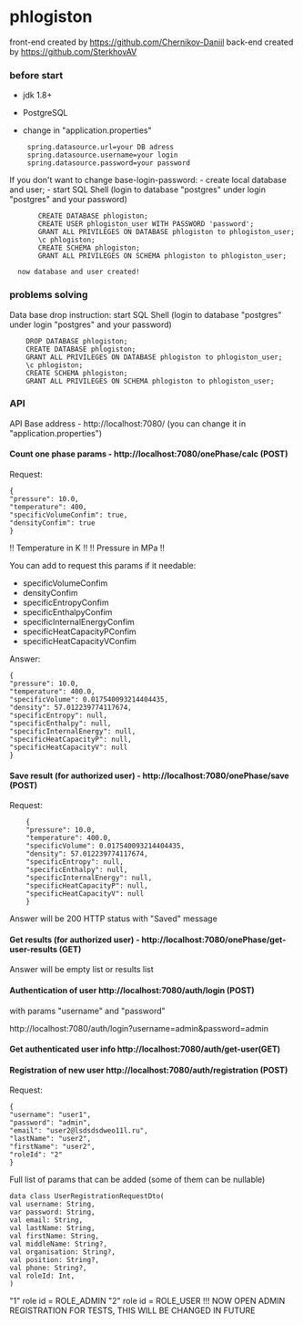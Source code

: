 # phlogiston
front-end created by https://github.com/Chernikov-Daniil
back-end created by https://github.com/SterkhovAV

### before start
- jdk 1.8+
- PostgreSQL
- change in "application.properties"

       spring.datasource.url=your DB adress
       spring.datasource.username=your login
       spring.datasource.password=your password

If you don't want to change base-login-password:
    - create local database and user;
    - start SQL Shell (login to database "postgres" under login "postgres" and your password)


           CREATE DATABASE phlogiston;
           CREATE USER phlogiston_user WITH PASSWORD 'password';
           GRANT ALL PRIVILEGES ON DATABASE phlogiston to phlogiston_user;
           \c phlogiston;
           CREATE SCHEMA phlogiston;
           GRANT ALL PRIVILEGES ON SCHEMA phlogiston to phlogiston_user;

      now database and user created!

### problems solving
 Data base drop instruction:
    start SQL Shell (login to database "postgres" under login "postgres" and your password)

        DROP DATABASE phlogiston;
        CREATE DATABASE phlogiston;
        GRANT ALL PRIVILEGES ON DATABASE phlogiston to phlogiston_user;
        \c phlogiston;
        CREATE SCHEMA phlogiston;
        GRANT ALL PRIVILEGES ON SCHEMA phlogiston to phlogiston_user;

### API

API
Base address - http://localhost:7080/ (you can change it in "application.properties")


#### Count one phase params - http://localhost:7080/onePhase/calc (POST)
Request:

    {
    "pressure": 10.0,
    "temperature": 400,
    "specificVolumeConfim": true,
    "densityConfim": true
    }

!! Temperature in K !!
!! Pressure in MPa !!


You can add to request this params if it needable:

  - specificVolumeConfim
  - densityConfim
  - specificEntropyConfim 
  - specificEnthalpyConfim 
  - specificInternalEnergyConfim 
  - specificHeatCapacityPConfim 
  - specificHeatCapacityVConfim

Answer:

    {
    "pressure": 10.0,
    "temperature": 400.0,
    "specificVolume": 0.017540093214404435,
    "density": 57.012239774117674,
    "specificEntropy": null,
    "specificEnthalpy": null,
    "specificInternalEnergy": null,
    "specificHeatCapacityP": null,
    "specificHeatCapacityV": null
    }

#### Save result (for authorized user) - http://localhost:7080/onePhase/save (POST)
Request:

        {
        "pressure": 10.0,
        "temperature": 400.0,
        "specificVolume": 0.017540093214404435,
        "density": 57.012239774117674,
        "specificEntropy": null,
        "specificEnthalpy": null,
        "specificInternalEnergy": null,
        "specificHeatCapacityP": null,
        "specificHeatCapacityV": null
        }

Answer will be 200 HTTP status with "Saved" message

#### Get results (for authorized user) - http://localhost:7080/onePhase/get-user-results (GET)

Answer will be empty list or results list

#### Authentication of user http://localhost:7080/auth/login (POST)
with params "username" and "password"

http://localhost:7080/auth/login?username=admin&password=admin

#### Get authenticated user info http://localhost:7080/auth/get-user(GET)

#### Registration of new user http://localhost:7080/auth/registration (POST)
Request:

    {
    "username": "user1",
    "password": "admin",
    "email": "user2@lsdsdsdweo11l.ru",
    "lastName": "user2",
    "firstName": "user2",
    "roleId": "2"
    }

Full list of params that can be added (some of them can be nullable)

    data class UserRegistrationRequestDto(
    val username: String,
    var password: String,
    val email: String,
    val lastName: String,
    val firstName: String,
    val middleName: String?,
    val organisation: String?,
    val position: String?,
    val phone: String?,
    val roleId: Int,
    )

"1" role id = ROLE_ADMIN
"2" role id = ROLE_USER
!!! NOW OPEN ADMIN REGISTRATION FOR TESTS, THIS WILL BE CHANGED IN FUTURE


